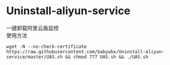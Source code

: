 # Uninstall-aliyun-service
一键卸载阿里云盾监控
<br>
使用方法
```
wget -N --no-check-certificate https://raw.githubusercontent.com/babywbx/Uninstall-aliyun-service/master/UAS.sh && chmod 777 UAS.sh && ./UAS.sh
```
